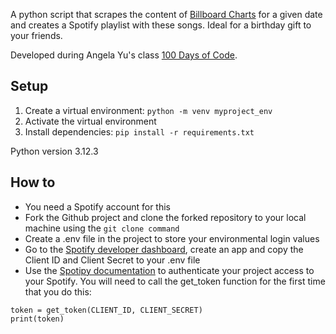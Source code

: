 A python script that scrapes the content of [Billboard Charts](https://www.billboard.com/charts/hot-100/) for a given date and creates a Spotify playlist with these songs. Ideal for a birthday gift to your friends.

Developed during Angela Yu's class [100 Days of Code](https://www.udemy.com/course/100-days-of-code). 
## Setup
1. Create a virtual environment: `python -m venv myproject_env`
2. Activate the virtual environment
3. Install dependencies: `pip install -r requirements.txt`

Python version 3.12.3

## How to
- You need a Spotify account for this
- Fork the Github project and clone the forked repository to your local machine using the ```git clone command```
- Create a .env file in the project to store your environmental login values
- Go to the [Spotify developer dashboard](https://developer.spotify.com/dashboard), create an app and copy the Client ID and Client Secret to your .env file
- Use the [Spotipy documentation](https://spotipy.readthedocs.io/en/2.13.0/#) to authenticate your project access to your Spotify. You will need to call the get_token function for the first time that you do this: 
```
token = get_token(CLIENT_ID, CLIENT_SECRET)
print(token)
```
